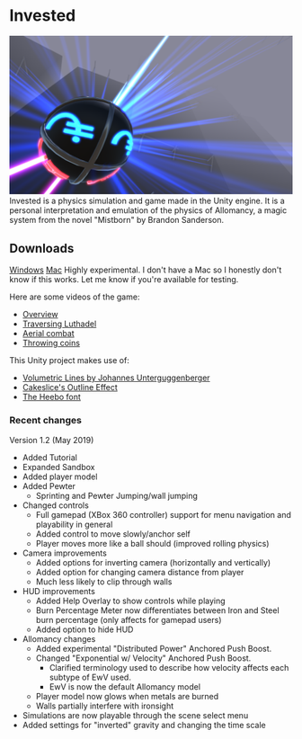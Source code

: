 # Invested
![](demoImage.png)
Invested is a physics simulation and game made in the Unity engine. It is a personal interpretation and emulation of the physics of Allomancy, a magic system from the novel "Mistborn" by Brandon Sanderson.

## Downloads
[Windows](https://www.dropbox.com/s/6o152qparaoede7/Invested.zip?dl=1) 
[Mac](https://www.dropbox.com/s/94brafk3ew55tdb/Invested%20for%20Mac.zip?dl=1) Highly experimental. I don't have a Mac so I honestly don't know if this works. Let me know if you're available for testing.

Here are some videos of the game:
- [Overview](https://gfycat.com/boldenchantedamethystgemclam)
- [Traversing Luthadel](https://gfycat.com/insecuredifficultdodo)
- [Aerial combat](https://gfycat.com/soupyelegantlark)
- [Throwing coins](https://gfycat.com/complicatedregularangelwingmussel)

This Unity project makes use of:
- [Volumetric Lines by Johannes Unterguggenberger](https://assetstore.unity.com/packages/tools/particles-effects/volumetric-lines-29160)
- [Cakeslice's Outline Effect](https://github.com/cakeslice/Outline-Effect)
- [The Heebo font](https://fonts.google.com/specimen/Heebo)


### Recent changes

Version 1.2 (May 2019)
- Added Tutorial
- Expanded Sandbox
- Added player model
- Added Pewter
	- Sprinting and Pewter Jumping/wall jumping
- Changed controls
	- Full gamepad (XBox 360 controller) support for menu navigation and playability in general
	- Added control to move slowly/anchor self
	- Player moves more like a ball should (improved rolling physics)
- Camera improvements
	- Added options for inverting camera (horizontally and vertically)
	- Added option for changing camera distance from player
	- Much less likely to clip through walls
- HUD improvements
	- Added Help Overlay to show controls while playing
	- Burn Percentage Meter now differentiates between Iron and Steel burn percentage (only affects for gamepad users)
	- Added option to hide HUD
- Allomancy changes
	- Added experimental "Distributed Power" Anchored Push Boost.
	- Changed "Exponential w/ Velocity" Anchored Push Boost.
		- Clarified terminology used to describe how velocity affects each subtype of EwV used.
		- EwV is now the default Allomancy model
	- Player model now glows when metals are burned
	- Walls partially interfere with ironsight
- Simulations are now playable through the scene select menu
- Added settings for "inverted" gravity and changing the time scale